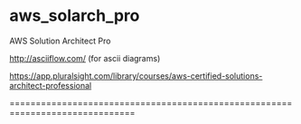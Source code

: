# aws_solarch_pro
AWS Solution Architect Pro

http://asciiflow.com/  (for ascii diagrams)

https://app.pluralsight.com/library/courses/aws-certified-solutions-architect-professional


==============================================================================
